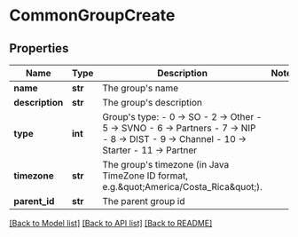 # CommonGroupCreate

## Properties
Name | Type | Description | Notes
------------ | ------------- | ------------- | -------------
**name** | **str** | The group&#x27;s name | 
**description** | **str** | The group&#x27;s description | 
**type** | **int** | Group&#x27;s type: - 0 -&gt; SO - 2 -&gt; Other - 5 -&gt; SVNO - 6 -&gt; Partners - 7 -&gt; NIP - 8 -&gt; DIST - 9 -&gt; Channel - 10 -&gt; Starter - 11 -&gt; Partner  | 
**timezone** | **str** | The group&#x27;s timezone (in Java TimeZone ID format, e.g.\&quot;America/Costa_Rica\&quot;). | 
**parent_id** | **str** | The parent group id | 

[[Back to Model list]](../README.md#documentation-for-models) [[Back to API list]](../README.md#documentation-for-api-endpoints) [[Back to README]](../README.md)

